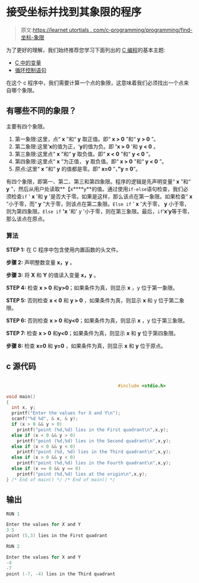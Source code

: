 # 接受坐标并找到其象限的程序

> 原文:[https://learnet utortials . com/c-programming/programming/find-坐标-象限](https://learnetutorials.com/c-programming/programs/find-coordinates-quadrant)

为了更好的理解，我们始终推荐您学习下面列出的 [C 编程](../ "C programming")的基本主题:

*   [C 中的变量](../../c-programming/variables)
*   [循环控制语句](../../c-programming/loop-control-statements)

在这个 c 程序中，我们需要计算一个点的象限，这意味着我们必须找出一个点来自哪个象限。

## 有哪些不同的象限？

主要有四个象限。

1.  第一象限:这里，点“ **x** ”和“ **y** 取正值。即“ **x > 0** ”和“ **y > 0** ”。
2.  第二象限:这里‘**x**的值为正，‘**y**的值为负。即 **'x > 0** '和 **y < 0** 。
3.  第三象限:这里点“ **x** ”和“ **y** 取负值。即“ **x < 0** ”和“ **y < 0** ”。
4.  第四象限:这里点“ **x** ”为正值， **y** 取负值。即“ **x > 0** ”和“ **y < 0** ”。
5.  原点:这里“ **x** ”和“ **y** 的值都是零。即“ **x=0** ”，**”y = 0**”。

有四个象限，即第一、第二、第三和第四象限。程序的逻辑是先声明变量“ **x** ”和“ **y** ”，然后从用户处读取**【x****y**的值。通过使用`if-else`语句检查，我们必须检查`if` ' **x** '和 **y** '是否大于零。如果是这样，那么该点在第一象限。如果检查“ **x** ”小于零，而“ **y** ”大于零，则该点在第二象限。`Else if` ' **x** '大于零， **y** 小于零，则为第四象限。`Else if` **'x** '和' y '小于零，则在第三象限。最后，`if`‘**x**‘**y**等于零，那么该点在原点。

### 算法

**STEP 1:** 在 C 程序中包含使用内置函数的头文件。

**步骤 2:** 声明整数变量 **x，y** 。

**步骤 3:** 将 **X** 和 **Y** 的值读入变量 **x，y** 。

**STEP 4:** 检查 **x > 0** 和**y>0**；如果条件为真，则显示 **x** ，y 位于第一象限。

**STEP 5:** 否则检查 **x < 0** 和 **y > 0** ，如果条件为真，则显示 **x** 和 y 位于第二象限。

**STEP 6:** 否则检查 **x > 0** 和**y<0**；如果条件为真，则显示 **x** ，y 位于第三象限。

**STEP 7:** 检查 **x > 0** 和**y<0**；如果条件为真，则显示 **x** 和 **y** 位于第四象限。

**步骤 8:** 检查 **x=0** 和 **y=0** ，如果条件为真，则显示 **x** 和 **y** 位于原点。

## c 源代码

```c

                                          #include <stdio.h>

void main()
{
  int x, y;
  printf("Enter the values for X and Y\n");
  scanf("%d %d", & x, & y);
  if (x > 0 && y > 0)
    printf("point (%d,%d) lies in the First quadrant\n",x,y);
  else if (x < 0 && y > 0)
    printf("point (%d,%d) lies in the Second quadrant\n",x,y);
  else if (x < 0 && y < 0)
    printf("point (%d, %d) lies in the Third quadrant\n",x,y);
  else if (x > 0 && y < 0)
    printf("point (%d,%d) lies in the Fourth quadrant\n",x,y);
  else if (x == 0 && y == 0)
    printf("point (%d,%d) lies at the origin\n",x,y);
} /* End of main() */ /* End of main() */

```

## 输出

```c
RUN 1

Enter the values for X and Y
3 5
point (5,3) lies in the First quadrant

RUN 2

Enter the values for X and Y
-4
-7
point (-7, -4) lies in the Third quadrant 
```